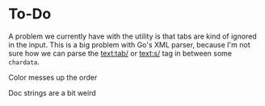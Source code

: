 # To-Do

A problem we currently have with the utility is that tabs are kind of ignored in the input. This is a big problem with Go's XML parser, because I'm not sure how we can parse the <text:tab/> or <text:s/> tag in between some `chardata`.

Color messes up the order

Doc strings are a bit weird
